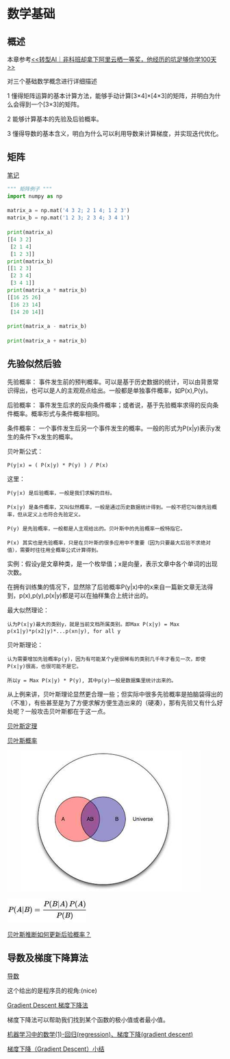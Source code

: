 # 数学基础

## 概述

本章参考[<<转型AI｜非科班却拿下阿里云栖一等奖，他经历的坑足够你学100天>>](https://www.toutiao.com/i6488554603049648654/)

对三个基础数学概念进行详细描述

 1 懂得矩阵运算的基本计算方法，能够手动计算[3×4]×[4×3]的矩阵，并明白为什么会得到一个[3×3]的矩阵。

 2 能够计算基本的先验及后验概率。

 3 懂得导数的基本含义，明白为什么可以利用导数来计算梯度，并实现迭代优化。

## 矩阵

[笔记](./线性代数.md)

```python
""" 矩阵例子 """
import numpy as np

matrix_a = np.mat('4 3 2; 2 1 4; 1 2 3')
matrix_b = np.mat('1 2 3; 2 3 4; 3 4 1')

print(matrix_a)
[[4 3 2]
 [2 1 4]
 [1 2 3]]
print(matrix_b)
[[1 2 3]
 [2 3 4]
 [3 4 1]]
print(matrix_a * matrix_b)
[[16 25 26]
 [16 23 14]
 [14 20 14]]

print(matrix_a - matrix_b)

print(matrix_a + matrix_b)

```

## 先验似然后验

先验概率： 事件发生前的预判概率。可以是基于历史数据的统计，可以由背景常识得出，也可以是人的主观观点给出。一般都是单独事件概率，如P(x),P(y)。

后验概率： 事件发生后求的反向条件概率；或者说，基于先验概率求得的反向条件概率。概率形式与条件概率相同。

条件概率： 一个事件发生后另一个事件发生的概率。一般的形式为P(x|y)表示y发生的条件下x发生的概率。

贝叶斯公式：

    P(y|x) = ( P(x|y) * P(y) ) / P(x)

这里：

    P(y|x) 是后验概率，一般是我们求解的目标。

    P(x|y) 是条件概率，又叫似然概率，一般是通过历史数据统计得到。一般不把它叫做先验概率，但从定义上也符合先验定义。

    P(y) 是先验概率，一般都是人主观给出的。贝叶斯中的先验概率一般特指它。

    P(x) 其实也是先验概率，只是在贝叶斯的很多应用中不重要（因为只要最大后验不求绝对值），需要时往往用全概率公式计算得到。

实例：假设y是文章种类，是一个枚举值；x是向量，表示文章中各个单词的出现次数。

在拥有训练集的情况下，显然除了后验概率P(y|x)中的x来自一篇新文章无法得到，p(x),p(y),p(x|y)都是可以在抽样集合上统计出的。

最大似然理论：

    认为P(x|y)最大的类别y，就是当前文档所属类别。即Max P(x|y) = Max p(x1|y)*p(x2|y)*...p(xn|y), for all y

贝叶斯理论：

    认为需要增加先验概率p(y)，因为有可能某个y是很稀有的类别几千年才看见一次，即使P(x|y)很高，也很可能不是它。

    所以y = Max P(x|y) * P(y), 其中p(y)一般是数据集里统计出来的。

从上例来讲，贝叶斯理论显然更合理一些；但实际中很多先验概率是拍脑袋得出的（不准），有些甚至是为了方便求解方便生造出来的（硬凑），那有先验又有什么好处呢？一般攻击贝叶斯都在于这一点。

[贝叶斯定理](https://zh.wikipedia.org/wiki/%E8%B4%9D%E5%8F%B6%E6%96%AF%E5%AE%9A%E7%90%86)

[贝叶斯概率](https://zh.wikipedia.org/wiki/%E8%B4%9D%E5%8F%B6%E6%96%AF%E6%A6%82%E7%8E%87)

![先验似然后验](./images/先验.jpg)

![先验似然后验2](./images/先验2.jpg)

[贝叶斯推断如何更新后验概率？](https://www.zhihu.com/question/27398304)

## 导数及梯度下降算法

[导数](https://zh.wikipedia.org/wiki/%E5%AF%BC%E6%95%B0#.E5.AF.BC.E6.95.B0.E7.9A.84.E8.AE.B0.E6.B3.95)

这个给出的是程序员的视角:(nice)

[Gradient Descent 梯度下降法](https://ctmakro.github.io/site/on_learning/gd.html)

梯度下降法可以帮助我们找到某个函数的极小值或者最小值。

[机器学习中的数学(1)-回归(regression)、梯度下降(gradient descent)](http://www.cnblogs.com/LeftNotEasy/archive/2010/12/05/mathmatic_in_machine_learning_1_regression_and_gradient_descent.html)

[梯度下降（Gradient Descent）小结](https://www.cnblogs.com/pinard/p/5970503.html)
